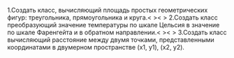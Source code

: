 1.Создать класс, вычисляющий площадь простых геометрических фигур: треугольника, прямоугольника и круга.< >< >
2.Создать класс преобразующий значение температуры по шкале Цельсия в значение по шкале Фаренгейта и в обратном направлении.< >< >
3.Создать класс вычисляющий расстояние между двумя точками, представленными координатами в двумерном пространстве (x1, y1), (x2, y2).
